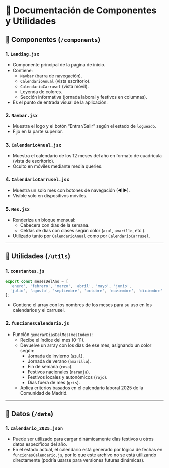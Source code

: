 
# 📘 Documentación de Componentes y Utilidades

## 🧩 Componentes (`/components`)

### 1. `Landing.jsx`
- Componente principal de la página de inicio.
- Contiene:
  - `Navbar` (barra de navegación).
  - `CalendarioAnual` (vista escritorio).
  - `CalendarioCarrusel` (vista móvil).
  - Leyenda de colores.
  - Sección informativa (jornada laboral y festivos en columnas).
- Es el punto de entrada visual de la aplicación.

### 2. `Navbar.jsx`
- Muestra el logo y el botón “Entrar/Salir” según el estado de `logueado`.
- Fijo en la parte superior.

### 3. `CalendarioAnual.jsx`
- Muestra el calendario de los 12 meses del año en formato de cuadrícula (vista de escritorio).
- Oculto en móviles mediante media queries.

### 4. `CalendarioCarrusel.jsx`
- Muestra un solo mes con botones de navegación (◀ ▶).
- Visible solo en dispositivos móviles.

### 5. `Mes.jsx`
- Renderiza un bloque mensual:
  - Cabecera con días de la semana.
  - Celdas de días con clases según color (`azul`, `amarillo`, etc.).
- Utilizado tanto por `CalendarioAnual` como por `CalendarioCarrusel`.

---

## 🧠 Utilidades (`/utils`)

### 1. `constantes.js`

```js
export const mesesDelAno = [
  'enero', 'febrero', 'marzo', 'abril', 'mayo', 'junio',
  'julio', 'agosto', 'septiembre', 'octubre', 'noviembre', 'diciembre'
];
```

- Contiene el array con los nombres de los meses para su uso en los calendarios y el carrusel.

### 2. `funcionesCalendario.js`
- Función `generarDiasDelMes(mesIndex)`:
  - Recibe el índice del mes (0-11).
  - Devuelve un array con los días de ese mes, asignando un color según:
    - Jornada de invierno (`azul`).
    - Jornada de verano (`amarillo`).
    - Fin de semana (`rosa`).
    - Festivos nacionales (`naranja`).
    - Festivos locales y autonómicos (`rojo`).
    - Días fuera de mes (`gris`).
  - Aplica criterios basados en el calendario laboral 2025 de la Comunidad de Madrid.

---

## 📂 Datos (`/data`)

### 1. `calendario_2025.json`
- Puede ser utilizado para cargar dinámicamente días festivos u otros datos específicos del año.
- En el estado actual, el calendario está generado por lógica de fechas en `funcionesCalendario.js`, por lo que este archivo no se está utilizando directamente (podría usarse para versiones futuras dinámicas).
